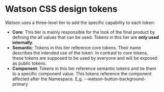 # Watson CSS design tokens

Watson uses a three-level tier to add the specific capability to each token:

- **Core**: This tier is mainly responsible for the look of the final product by defining the all values that can be used. Tokens in this tier are **only used internally**.
- **Semantic**: Tokens in this tier reference core tokens. Their name describes the intended use of the token. In contrast to core tokens, these tokens are supposed to be used by everyone and will be exposed as public tokens.
- **Component**: Tokens in this tier reference semantic tokens and tie them to a specific component value. This tokens reference the component affected after the Namespace. E,g. --watson-button-background-primary
